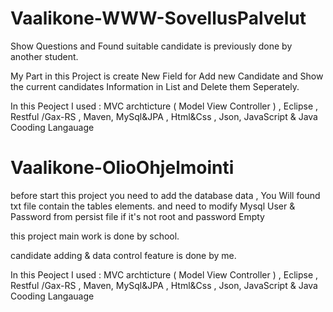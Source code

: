 # Vaalikone-WWW-SovellusPalvelut

Show Questions and Found suitable candidate is previously done by another student.

My Part in this Project is  create New Field for Add new Candidate and Show the current candidates Information in List and Delete them Seperately.

In this Peoject I used : 
MVC archticture ( Model View Controller ) , Eclipse , Restful /Gax-RS , Maven,  MySql&JPA , Html&Css , Json, JavaScript & Java Cooding Langauage

# Vaalikone-OlioOhjelmointi

before start this project you need to add the database data  , You Will found txt file contain the tables elements. and need to modify Mysql User & Password from persist file if it's not root and password Empty


this project main work is  done by school.

candidate adding &  data control  feature is done   by me.

In this Peoject I used : 
MVC archticture ( Model View Controller ) , Eclipse , Restful /Gax-RS , Maven,  MySql&JPA , Html&Css , Json, JavaScript & Java Cooding Langauage

